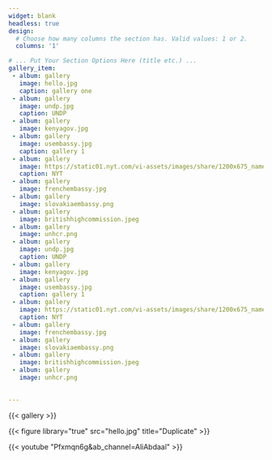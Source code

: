 ```yaml
---
widget: blank
headless: true
design:
  # Choose how many columns the section has. Valid values: 1 or 2.
  columns: '1'

# ... Put Your Section Options Here (title etc.) ...
gallery_item:
 - album: gallery
   image: hello.jpg
   caption: gallery one
 - album: gallery
   image: undp.jpg
   caption: UNDP
 - album: gallery
   image: kenyagov.jpg
 - album: gallery
   image: usembassy.jpg
   caption: gallery 1
 - album: gallery
   image: https://static01.nyt.com/vi-assets/images/share/1200x675_nameplate.png
   caption: NYT
 - album: gallery
   image: frenchembassy.jpg
 - album: gallery
   image: slovakiaembassy.png
 - album: gallery
   image: britishhighcommission.jpeg
 - album: gallery
   image: unhcr.png
 - album: gallery
   image: undp.jpg
   caption: UNDP
 - album: gallery
   image: kenyagov.jpg
 - album: gallery
   image: usembassy.jpg
   caption: gallery 1
 - album: gallery
   image: https://static01.nyt.com/vi-assets/images/share/1200x675_nameplate.png
   caption: NYT
 - album: gallery
   image: frenchembassy.jpg
 - album: gallery
   image: slovakiaembassy.png
 - album: gallery
   image: britishhighcommission.jpeg
 - album: gallery
   image: unhcr.png

   
---
```

{{< gallery >}}
  
{{< figure library="true" src="hello.jpg" title="Duplicate" >}}

{{< youtube "Pfxmqn6g&ab_channel=AliAbdaal" >}}


